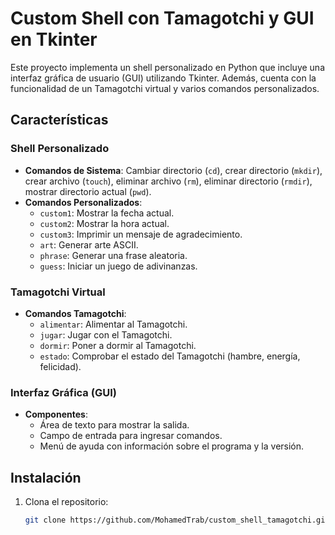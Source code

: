 # Custom Shell con Tamagotchi y GUI en Tkinter

Este proyecto implementa un shell personalizado en Python que incluye una interfaz gráfica de usuario (GUI) utilizando Tkinter. Además, cuenta con la funcionalidad de un Tamagotchi virtual y varios comandos personalizados.

## Características

### Shell Personalizado
- **Comandos de Sistema**: Cambiar directorio (`cd`), crear directorio (`mkdir`), crear archivo (`touch`), eliminar archivo (`rm`), eliminar directorio (`rmdir`), mostrar directorio actual (`pwd`).
- **Comandos Personalizados**:
  - `custom1`: Mostrar la fecha actual.
  - `custom2`: Mostrar la hora actual.
  - `custom3`: Imprimir un mensaje de agradecimiento.
  - `art`: Generar arte ASCII.
  - `phrase`: Generar una frase aleatoria.
  - `guess`: Iniciar un juego de adivinanzas.

### Tamagotchi Virtual
- **Comandos Tamagotchi**:
  - `alimentar`: Alimentar al Tamagotchi.
  - `jugar`: Jugar con el Tamagotchi.
  - `dormir`: Poner a dormir al Tamagotchi.
  - `estado`: Comprobar el estado del Tamagotchi (hambre, energía, felicidad).

### Interfaz Gráfica (GUI)
- **Componentes**:
  - Área de texto para mostrar la salida.
  - Campo de entrada para ingresar comandos.
  - Menú de ayuda con información sobre el programa y la versión.

## Instalación

1. Clona el repositorio:
   ```sh
   git clone https://github.com/MohamedTrab/custom_shell_tamagotchi.git
